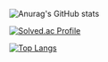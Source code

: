 ![Anurag's GitHub stats](https://github-readme-stats.vercel.app/api?username=YongJ7&show_icons=true)

[![Solved.ac
Profile](http://mazassumnida.wtf/api/generate_badge?boj=beauboy)](https://solved.ac/beauboy)

[![Top Langs](https://github-readme-stats.vercel.app/api/top-langs/?username=YongJ7&layout=compact)](https://github.com/YongJ7/github-readme-stats)

<!--
**YongJ7/YongJ7** is a ✨ _special_ ✨ repository because its `README.md` (this file) appears on your GitHub profile.

Here are some ideas to get you started:

- 🔭 I’m currently working on ...
- 🌱 I’m currently learning ...
- 👯 I’m looking to collaborate on ...
- 🤔 I’m looking for help with ...
- 💬 Ask me about ...
- 📫 How to reach me: ...
- 😄 Pronouns: ...
- ⚡ Fun fact: ...
-->
